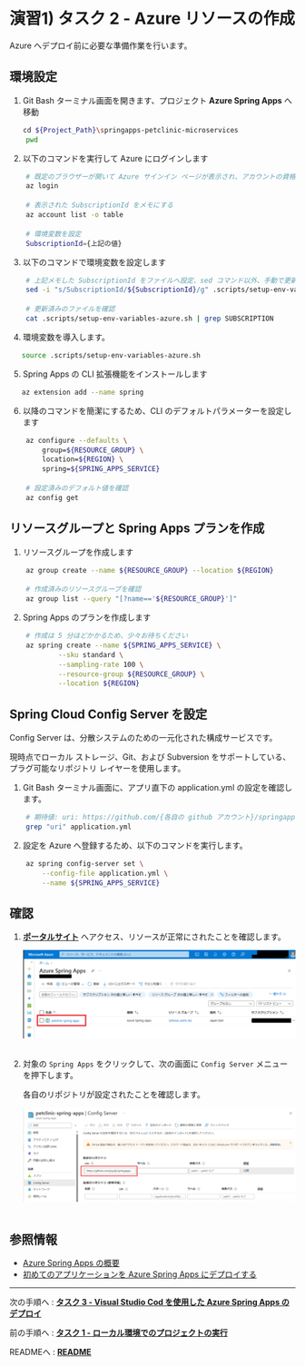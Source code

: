# 演習1) タスク 2 - Azure リソースの作成
Azure へデプロイ前に必要な準備作業を行います。

## 環境設定
1. Git Bash ターミナル画面を開きます、プロジェクト **Azure Spring Apps** へ移動
```bash
　　cd ${Project_Path}\springapps-petclinic-microservices 
    pwd
```

2. 以下のコマンドを実行して Azure にログインします

```bash
    # 既定のブラウザーが開いて Azure サインイン ページが表示され、アカウントの資格情報を使用してサインイン
    az login

    # 表示された SubscriptionId をメモにする
    az account list -o table

    # 環境変数を設定
    SubscriptionId={上記の値}
```

3.  以下のコマンドで環境変数を設定します

```bash
    # 上記メモした SubscriptionId をファイルへ設定、sed コマンド以外、手動で更新しても良いです
    sed -i "s/SubscriptionId/${SubscriptionId}/g" .scripts/setup-env-variables-azure.sh

    # 更新済みのファイルを確認
    cat .scripts/setup-env-variables-azure.sh | grep SUBSCRIPTION
```

4. 環境変数を導入します。
```bash
   source .scripts/setup-env-variables-azure.sh
```

5. Spring Apps の CLI 拡張機能をインストールします
```bash
   az extension add --name spring
```

6. 以降のコマンドを簡潔にするため、CLI のデフォルトパラメーターを設定します
```bash
    az configure --defaults \
        group=${RESOURCE_GROUP} \
        location=${REGION} \
        spring=${SPRING_APPS_SERVICE}

    # 設定済みのデフォルト値を確認
    az config get
```

## リソースグループと Spring Apps プランを作成
1. リソースグループを作成します
```bash
    az group create --name ${RESOURCE_GROUP} --location ${REGION}

    # 作成済みのリソースグループを確認
    az group list --query "[?name=='${RESOURCE_GROUP}']"
```

2. Spring Apps のプランを作成します
```bash
    # 作成は 5 分ほどかかるため、少々お待ちください
    az spring create --name ${SPRING_APPS_SERVICE} \
            --sku standard \
            --sampling-rate 100 \
            --resource-group ${RESOURCE_GROUP} \
            --location ${REGION}
```

## Spring Cloud Config Server を設定
Config Server は、分散システムのための一元化された構成サービスです。

現時点でローカル ストレージ、Git、および Subversion をサポートしている、プラグ可能なリポジトリ レイヤーを使用します。 

1. Git Bash ターミナル画面に、アプリ直下の application.yml の設定を確認します。
```bash
    # 期待値: uri: https://github.com/{各自の github アカウント}/springapps-petclinic-microservices-config
    grep "uri" application.yml
```

2. 設定を Azure へ登録するため、以下のコマンドを実行します。
```bash
    az spring config-server set \
        --config-file application.yml \
        --name ${SPRING_APPS_SERVICE}
```

## 確認
1. [**ポータルサイト**](https://portal.azure.com/#view/HubsExtension/BrowseResource/resourceType/Microsoft.AppPlatform%2FSpring) へアクセス、リソースが正常にされたことを確認します。

	<img src="../images/P1-02-01-view-resource.png" width="900"><br><br>

2. 対象の `Spring Apps` をクリックして、次の画面に `Config Server` メニューを押下します。

   各自のリポジトリが設定されたことを確認します。

	<img src="../images/P1-02-02-config-server.png" width="900"><br><br>
   

## 参照情報
- <a href="https://learn.microsoft.com/ja-jp/azure/spring-apps/overview" target="_blank">Azure Spring Apps の概要</a>
- <a href="https://learn.microsoft.com/ja-jp/azure/spring-apps/quickstart?tabs=Azure-CLI" target="_blank">初めてのアプリケーションを Azure Spring Apps にデプロイする</a>

---
次の手順へ : [**タスク 3 - Visual Studio Cod を使用した Azure Spring Apps のデプロイ**](P1-03.md)

前の手順へ : [**タスク 1 - ローカル環境でのプロジェクトの実行**](P1-01.md)

READMEへ :  [**README**](../README.md)

